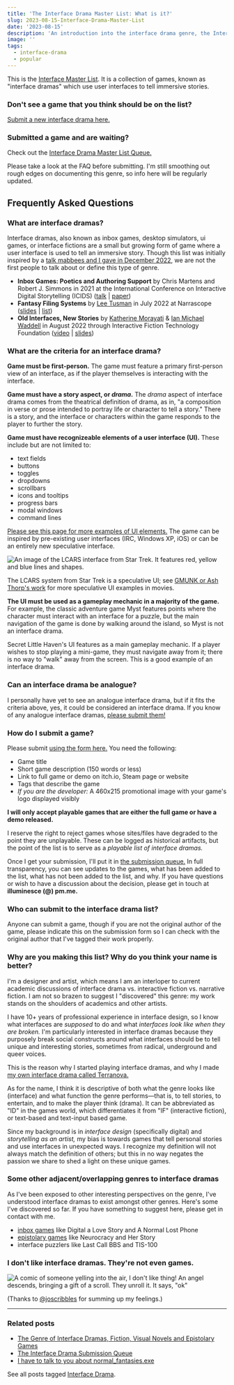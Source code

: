 ```yaml
---
title: 'The Interface Drama Master List: What is it?'
slug: 2023-08-15-Interface-Drama-Master-List
date: '2023-08-15'
description: 'An introduction into the interface drama genre, the Interface Drama Master List, and how to add new entries.'
image: ''
tags:
  - interface-drama
  - popular
---
```


This is the [Interface Master List](https://illuminesce.net/interface-drama). It is a collection of games, known as "interface dramas" which use user interfaces to tell immersive stories.

### Don't see a game that you think should be on the list?

[Submit a new interface drama here.](https://forms.gle/NKXv94fuBjSoZ9pv6)

### Submitted a game and are waiting?

Check out the [Interface Drama Master List Queue.](https://trello.com/b/FsmPZht8/interface-drama-master-list-submission-queue)

Please take a look at the FAQ before submitting. I'm still smoothing out rough edges on documenting this genre, so info here will be regularly updated.

## Frequently Asked Questions

### What are interface dramas?

Interface dramas, also known as inbox games, desktop simulators, ui games, or interface fictions are a small but growing form of game where a user interface is used to tell an immersive story. Though this list was initially inspired by a [talk mabbees and I gave in December 2022](https://illuminesce.net/talks/202212-interface-drama), we are not the first people to talk about or define this type of genre.

- **Inbox Games: Poetics and Authoring Support** by Chris Martens and Robert J. Simmons in 2021 at the International Conference on Interactive Digital Storytelling (ICIDS) ([talk](https://www.youtube.com/watch?v=X5Hx4HCh_D4) | [paper](https://drive.google.com/file/d/1NZq02JIumJ06tiPXbGJM7gjx8JPava42/view))
- **Fantasy Filing Systems** by [Lee Tusman](https://leetusman.com/) in July 2022 at Narrascope ([slides](http://tinyurl.com/narrascope) | [list](https://leetusman.com/notes/txt/fantasy-filing-systems/))
- **Old Interfaces, New Stories** by [Katherine Morayati](https://katherinestasaph.itch.io/) & [Ian Michael Waddell](https://imw.itch.io/) in August 2022 through Interactive Fiction Technology Foundation ([video](https://www.youtube.com/watch?v=u5mMOsQDjJc) | [slides](https://docs.google.com/presentation/d/1VFXjpeXMUPjm3QcL5CiGXEhgOuZE8NLntcl9r6YDipo/edit?usp=sharing))

### What are the criteria for an interface drama?

**Game must be first-person.** The game must feature a primary first-person view of an interface, as if the player themselves is interacting with the interface.

**Game must have a story aspect, or _drama_.** The _drama_ aspect of interface drama comes from the theatrical definition of drama, as in, "a composition in verse or prose intended to portray life or character to tell a story." There is a story, and the interface or characters within the game responds to the player to further the story.

**Game must have recognizeable elements of a user interface (UI).** These include but are not limited to:

- text fields
- buttons
- toggles
- dropdowns
- scrollbars
- icons and tooltips
- progress bars
- modal windows
- command lines

[Please see this page for more examples of UI elements.](https://www.usability.gov/how-to-and-tools/methods/user-interface-elements.html) The game can be inspired by pre-existing user interfaces (IRC, Windows XP, iOS) or can be an entirely new speculative interface.

![An image of the LCARS interface from Star Trek. It features red, yellow and blue lines and shapes.](lcars.jpg)

The LCARS system from Star Trek is a speculative UI; see [GMUNK or Ash Thorp's work](https://www.schoolofmotion.com/blog/12-incredible-futuristic-ui-reels) for more speculative UI examples in movies.

**The UI must be used as a gameplay mechanic in a majority of the game.** For example, the classic adventure game Myst features points where the character must interact with an interface for a puzzle, but the main navigation of the game is done by walking around the island, so Myst is not an interface drama.

Secret Little Haven's UI features as a main gameplay mechanic. If a player wishes to stop playing a mini-game, they must navigate away from it; there is no way to "walk" away from the screen. This is a good example of an interface drama.

### Can an interface drama be analogue?

I personally have yet to see an analogue interface drama, but if it fits the criteria above, yes, it could be considered an interface drama. If you know of any analogue interface dramas, [please submit them!](https://forms.gle/NKXv94fuBjSoZ9pv6)

### How do I submit a game?

Please submit [using the form here.](https://forms.gle/NKXv94fuBjSoZ9pv6) You need the following:

- Game title
- Short game description (150 words or less)
- Link to full game or demo on itch.io, Steam page or website
- Tags that describe the game
- _If you are the developer:_ A 460x215 promotional image with your game's logo displayed visibly

**I will only accept playable games that are either the full game or have a demo released.**

I reserve the right to reject games whose sites/files have degraded to the point they are unplayable. These can be logged as historical artifacts, but the point of the list is to serve as a _playable list of interface dramas._

Once I get your submission, I'll put it in [the submission queue.](https://trello.com/b/FsmPZht8/interface-drama-master-list-submission-queue) In full transparency, you can see updates to the games, what has been added to the list, what has not been added to the list, and why. If you have questions or wish to have a discussion about the decision, please get in touch at **illuminesce (@) pm.me.**

### Who can submit to the interface drama list?

Anyone can submit a game, though if you are not the original author of the game, please indicate this on the submission form so I can check with the original author that I've tagged their work properly.

### Why are you making this list? Why do you think your name is better?

I'm a designer and artist, which means I am an interloper to current academic discussions of interface drama vs. interactive fiction vs. narrative fiction. I am not so brazen to suggest I "discovered" this genre: my work stands on the shoulders of academics and other artists.

I have 10+ years of professional experience in interface design, so I know what interfaces are _supposed_ to do and what _interfaces look like when they are broken._ I'm particularly interested in interface dramas because they purposely break social constructs around what interfaces should be to tell unique and interesting stories, sometimes from radical, underground and queer voices.

This is the reason why I started playing interface dramas, and why I made [my own interface drama called Terranova.](https://www.playterranova.com)

As for the name, I think it is descriptive of both what the genre looks like (interface) and what function the genre performs—that is, to tell stories, to entertain, and to make the player think (drama). It can be abbreviated as "ID" in the games world, which differentiates it from "IF" (interactive fiction), or text-based and text-input based game.

Since my background is in _interface design_ (specifically digital) and _storytelling as an artist,_ my bias is towards games that tell personal stories and use interfaces in unexpected ways. I recognize my definition will not always match the definition of others; but this in no way negates the passion we share to shed a light on these unique games.

### Some other adjacent/overlapping genres to interface dramas

As I've been exposed to other interesting perspectives on the genre, I've understood interface dramas to exist amongst other genres. Here's some I've discovered so far. If you have something to suggest here, please get in contact with me.

- [inbox games](https://drive.google.com/file/d/1NZq02JIumJ06tiPXbGJM7gjx8JPava42/view) like Digital a Love Story and A Normal Lost Phone
- [epistolary games](/blog/posts/2023-08-22-Interface-Drama/) like Neurocracy and Her Story
- interface puzzlers like Last Call BBS and TIS-100

### I don't like interface dramas. They're not even games.

![A comic of someone yelling into the air, I don't like thing! An angel descends, bringing a gift of a scroll. They unroll it. It says, "ok"](idontlikething.jpg)

(Thanks to [@joscribbles](https://joscribbles.tumblr.com/) for summing up my feelings.)

---

### Related posts

- [The Genre of Interface Dramas, Fiction, Visual Novels and Epistolary Games](/blog/posts/2023-08-22-Interface-Drama/)
- [The Interface Drama Submission Queue](/blog/posts/2023-09-02-ID-Submission-Queue/)
- [I have to talk to you about normal_fantasies.exe](/blog/posts/2023-10-27-I-have-to-talk-to-you-about-normalfantasies/)

See all posts tagged [Interface Drama](/tags/interface-drama/).
